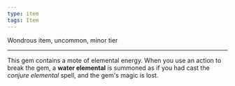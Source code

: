 ```yaml
---
type: item
tags: Item
---
```


Wondrous item, uncommon, minor tier

---

This gem contains a mote of elemental energy. When you use an action to break the gem, a **water elemental** is summoned as if you had cast the *conjure elemental* spell, and the gem's magic is lost.